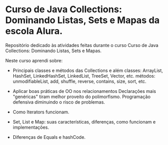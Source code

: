 # Curso de Java Collections: Dominando Listas, Sets e Mapas da escola Alura.

Repositório dedicado às atividades feitas durante o curso Curso de Java Collections: Dominando Listas, Sets e Mapas.

Neste curso aprendi sobre:

- Principais classes e métodos das Collections e além
	classes: ArrayList, HashSet, LinkedHashSet, LinkedList, TreeSet, Vector, etc.
	métodos: unmodifiableList, add, shuffle, reverse, contains, size, sort, etc.

- Aplicar boas práticas de OO nos relacionamentos
	Declarações mais "genéricas" tiram melhor proveito do polimorfismo.
	Programação defensiva diminuindo o risco de problemas.

- Como Iterators funcionam.

- Set, List e Map: suas características, diferenças, como funcionam e implementações.

- Diferenças de Equals e hashCode.
